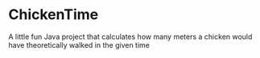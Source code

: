 # ChickenTime
A little fun Java project that calculates how many meters a chicken would have theoretically walked in the given time
